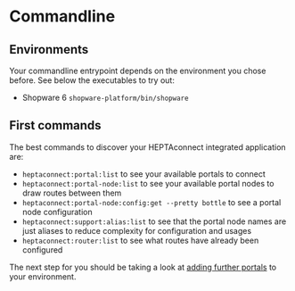 # Commandline

## Environments

Your commandline entrypoint depends on the environment you chose before.
See below the executables to try out:

* Shopware 6 `shopware-platform/bin/shopware`

## First commands

The best commands to discover your HEPTAconnect integrated application are:

* `heptaconnect:portal:list` to see your available portals to connect
* `heptaconnect:portal-node:list` to see your available portal nodes to draw routes between them
* `heptaconnect:portal-node:config:get --pretty bottle` to see a portal node configuration
* `heptaconnect:support:alias:list` to see that the portal node names are just aliases to reduce complexity for configuration and usages
* `heptaconnect:router:list` to see what routes have already been configured

The next step for you should be taking a look at [adding further portals](./add-portals.md) to your environment.

